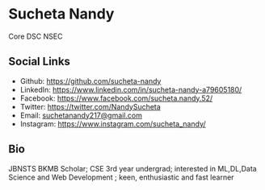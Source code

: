# Sucheta Nandy
Core DSC NSEC

## Social Links
- Github: https://github.com/sucheta-nandy
- LinkedIn: https://www.linkedin.com/in/sucheta-nandy-a79605180/
- Facebook: https://www.facebook.com/sucheta.nandy.52/
- Twitter: https://twitter.com/NandySucheta
- Email: suchetanandy217@gmail.com
- Instagram: https://www.instagram.com/sucheta_nandy/

## Bio
JBNSTS BKMB Scholar; CSE 3rd year undergrad; interested in ML,DL,Data Science and Web Development ; keen, enthusiastic and fast learner
